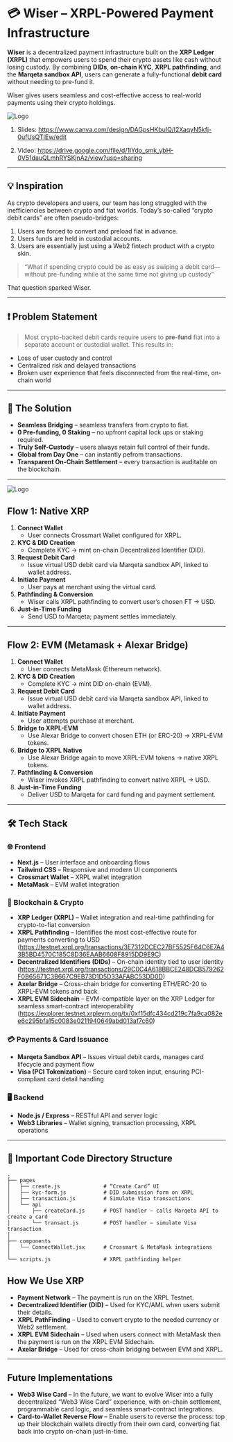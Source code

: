 # 💳 Wiser – XRPL-Powered Payment Infrastructure

**Wiser** is a decentralized payment infrastructure built on the **XRP Ledger (XRPL)** that empowers users to spend their crypto assets like cash without losing custody. By combining **DIDs**, **on-chain KYC**, **XRPL pathfinding**, and the **Marqeta sandbox API**, users can generate a fully-functional **debit card** without needing to pre-fund it.

Wiser gives users seamless and cost-effective access to real-world payments using their crypto holdings.

![Logo](https://github.com/Avoisavo/whereismylunch/blob/main/public/Landing.png?raw=true)

1. Slides: https://www.canva.com/design/DAGpsHKbuIQ/I2XaqyN5kfj-0ufUsQTIEw/edit

2. Video: https://drive.google.com/file/d/1lYdo_smk_ybH-0V51dauQLmhRYSKjnAz/view?usp=sharing

---

## 💡 Inspiration

As crypto developers and users, our team has long struggled with the inefficiencies between crypto and fiat worlds. Today’s so-called “crypto debit cards” are often pseudo-bridges:

1. Users are forced to convert and preload fiat in advance.  
2. Users funds are held in custodial accounts.
3. Users are essentially just using a Web2 fintech product with a crypto skin.  

> “What if spending crypto could be as easy as swiping a debit card—without pre-funding while at the same time not giving up custody”  

That question sparked Wiser.

---

## ❗ Problem Statement

> Most crypto-backed debit cards require users to **pre-fund** fiat into a separate account or custodial wallet. This results in:
- Loss of user custody and control
- Centralized risk and delayed transactions
- Broken user experience that feels disconnected from the real-time, on-chain world

---

## 🔑 The Solution

- **Seamless Bridging** – seamless transfers from crypto to fiat.  
- **0 Pre-funding, 0 Staking** – no upfront capital lock ups or staking required.  
- **Truly Self-Custody** – users always retain full control of their funds.  
- **Global from Day One** – can instantly pefrom transactions.  
- **Transparent On-Chain Settlement** – every transaction is auditable on the blockchain.    

---

![Logo](https://github.com/Avoisavo/whereismylunch/blob/main/public/Architecture.png?raw=true)



## Flow 1: Native XRP

1. **Connect Wallet**  
   - User connects Crossmart Wallet configured for XRPL.
2. **KYC & DID Creation**  
   - Complete KYC → mint on-chain Decentralized Identifier (DID).
3. **Request Debit Card**  
   - Issue virtual USD debit card via Marqeta sandbox API, linked to wallet address.
4. **Initiate Payment**  
   - User pays at merchant using the virtual card.
5. **Pathfinding & Conversion**  
   - Wiser calls XRPL pathfinding to convert user’s chosen FT → USD.
6. **Just-in-Time Funding**  
   - Send USD to Marqeta; payment settles immediately.

---

## Flow 2: EVM (Metamask + Alexar Bridge)

1. **Connect Wallet**  
   - User connects MetaMask (Ethereum network).
2. **KYC & DID Creation**  
   - Complete KYC → mint DID on-chain (EVM).
3. **Request Debit Card**  
   - Issue virtual USD debit card via Marqeta sandbox API, linked to wallet address.
4. **Initiate Payment**  
   - User attempts purchase at merchant.
5. **Bridge to XRPL-EVM**  
   - Use Alexar Bridge to convert chosen ETH (or ERC-20) → XRPL-EVM tokens.
6. **Bridge to XRPL Native**  
   - Use Alexar Bridge again to move XRPL-EVM tokens → native XRPL tokens.
7. **Pathfinding & Conversion**  
   - Wiser invokes XRPL pathfinding to convert native XRPL → USD.
8. **Just-in-Time Funding**  
   - Deliver USD to Marqeta for card funding and payment settlement.

---


## 🛠 Tech Stack

### 🌐 Frontend
- **Next.js** – User interface and onboarding flows  
- **Tailwind CSS** – Responsive and modern UI components  
- **Crossmart Wallet** – XRPL wallet integration  
- **MetaMask** – EVM wallet integration  

### 🔗 Blockchain & Crypto
- **XRP Ledger (XRPL)** – Wallet integration and real-time pathfinding for crypto-to-fiat conversion 
- **XRPL Pathfinding** – Identifies the most cost-effective route for payments converting to USD (https://testnet.xrpl.org/transactions/3E7312DCEC27BF5525F64C6E7A43B5BD4570C185C8D36EAAB6608F8915DD9E9C)
- **Decentralized Identifiers (DIDs)** – On-chain identity tied to user identity (https://testnet.xrpl.org/transactions/29C0C4A618BBCE248DCB579262F0B65671C3B667C9EB73D1D5D33AFABC53DD0D)
- **Axelar Bridge** – Cross-chain bridge for converting ETH/ERC-20 to XRPL-EVM tokens and back  
- **XRPL EVM Sidechain** – EVM-compatible layer on the XRP Ledger for seamless smart-contract interoperability (https://explorer.testnet.xrplevm.org/tx/0xf15dfc434cd219c7fa9ca082ee6c295bfa15c0083e0211940649abd013af7c60)

### 💳 Payments & Card Issuance
- **Marqeta Sandbox API** – Issues virtual debit cards, manages card lifecycle and payment flow  
- **Visa (PCI Tokenization)** – Secure card token input, ensuring PCI-compliant card detail handling

### 🖥 Backend
- **Node.js / Express** – RESTful API and server logic   
- **Web3 Libraries** – Wallet signing, transaction processing, XRPL operations


---

## 📁 Important Code Directory Structure

```
.
├── pages
│   ├── create.js              # “Create Card” UI
│   ├── kyc-form.js            # DID submission form on XRPL
│   ├── transaction.js         # Simulate Visa transactions 
│   └── api
│       ├── createCard.js      # POST handler – calls Marqeta API to create a card
│       └── transact.js        # POST handler – simulate Visa transaction
│
├── components
│   └── ConnectWallet.jsx      # Crossmart & MetaMask integrations
│
└── scripts.js                 # XRPL pathfinding helper

```



## How We Use XRP

- **Payment Network** – The payment is run on the XRPL Testnet.  
- **Decentralized Identifier (DID)** – Used for KYC/AML when users submit their details.  
- **XRPL PathFinding** – Used to convert crypto to the needed currency or Web2 settlement.  
- **XRPL EVM Sidechain** – Used when users connect with MetaMask then the payment is run on the XRPL EVM Sidechain. 
- **Axelar Bridge** – Used for cross-chain bridging between EVM and XRPL. 

---

## Future Implementations

- **Web3 Wise Card** – In the future, we want to evolve Wiser into a fully decentralized “Web3 Wise Card” experience, with on-chain settlement, programmable card logic, and seamless smart-contract integrations.  
- **Card-to-Wallet Reverse Flow** – Enable users to reverse the process: top up their blockchain wallets directly from their own card, converting fiat back into crypto on-chain just-in-time.  


